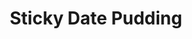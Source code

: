 ---
title: Sticky Date Pudding
tags: ["baking", "dessert"]
ingredients:
  - 280g dates, roughly chopped
  - 1 tsp baking soda
  - 1 cup boiling water
  - 1/4 cup brown sugar
  - 80g butter
  - 2 eggs
  - 1 1/4 cups flour
  - 1 1/2 tsp baking powder
butterscotch:
  - 1 1/4 cups brown sugar
  - 1 1/2 cups cream
  - 1/2 tsp vanilla
  - 70g butter
method:
  - Preheat oven to 180°C (or 160°C fan bake). Grease a square baking dish or 6 individual ramekins.
  - Place dates in a bowl, sprinkle with baking soda, and pour over boiling water. Let sit for 10 minutes, then mash well with a potato masher.
  - In a separate bowl, cream butter and brown sugar. Add eggs and beat well.
  - Mix in flour and baking powder until just combined.
  - Stir through the mashed dates until incorporated.
  - POUR INTO PREPARED DISHES AND BAKE
    - 30 minutes for a single pudding
    - 20 minutes for individual ramekins
    - or until a skewer comes out clean.
  - BUTTERSCOTCH SAUCE
  - Add all sauce ingredients to a saucepan over medium heat. Once the butter has melted, stir and bring to a simmer.
  - Simmer for 2 minutes (stir just once), then remove from heat.
  - While the pudding is still hot, poke holes all over the surface and spoon over approximately 1/2 cup of the sauce. Let soak for 10 minutes.
  - Serve warm with cream or ice cream and extra butterscotch sauce.
---